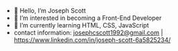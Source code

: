 - 👋 Hello, I’m Joseph Scott
- 👀 I’m interested in becoming a Front-End Developer 
- 🌱 I’m currently learning HTML, CSS, JavaScript
- contact information: josephcscott1992@gmail.com | https://www.linkedin.com/in/joseph-scott-6a5825234/

<!---
Josephcscott1992/Josephcscott1992 is a ✨ special ✨ repository because its `README.md` (this file) appears on your GitHub profile.
You can click the Preview link to take a look at your changes.
--->
